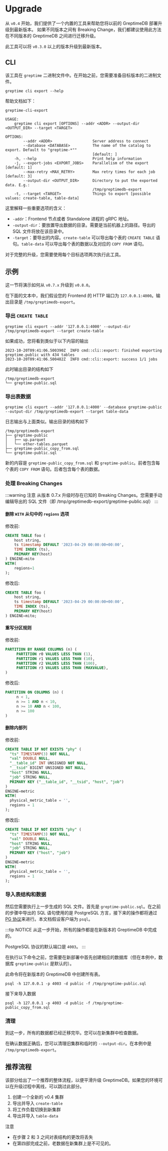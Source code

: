 # Upgrade

从 `v0.4` 开始，我们提供了一个内置的工具来帮助您将以前的 GreptimeDB 部署升级到最新版本。
如果不同版本之间有 Breaking Change，我们都建议使用此方法在不同版本的 GreptimeDB 之间进行迁移升级。

此工具可以将 `v0.3.0` 以上的版本升级到最新版本。

## CLI

该工具在 `greptime` 二进制文件中。在开始之前，您需要准备目标版本的二进制文件。

```shell
greptime cli export --help
```

帮助文档如下：

```shell
greptime-cli-export 

USAGE:
    greptime cli export [OPTIONS] --addr <ADDR> --output-dir <OUTPUT_DIR> --target <TARGET>

OPTIONS:
        --addr <ADDR>                  Server address to connect
        --database <DATABASE>          The name of the catalog to export. Default to "greptime-*""
                                       [default: ]
    -h, --help                         Print help information
    -j, --export-jobs <EXPORT_JOBS>    Parallelism of the export [default: 1]
        --max-retry <MAX_RETRY>        Max retry times for each job [default: 3]
        --output-dir <OUTPUT_DIR>      Directory to put the exported data. E.g.:
                                       /tmp/greptimedb-export
    -t, --target <TARGET>              Things to export [possible values: create-table, table-data]
```

这里解释一些重要选项的含义：

- `-addr`：Frontend 节点或者 Standalone 进程的 gRPC 地址。
- `-output-dir`：要放置导出数据的目录。需要是当前机器上的路径。导出的 SQL 文件将放在该目录中。
- `-target`：要导出的内容。`create-table` 可以导出每个表的 `CREATE TABLE` 语句。`table-data` 可以导出每个表的数据以及对应的 `COPY FROM` 语句。

对于完整的升级，您需要使用每个目标选项两次执行此工具。

## 示例

这一节将演示如何从 `v0.7.x` 升级到 `v0.8.0`。

在下面的文本中，我们假设您的 Frontend 的 HTTP 端口为 `127.0.0.1:4000`。输出目录是 `/tmp/greptimedb-export`。

### 导出 `CREATE TABLE`

```shell
greptime cli export --addr '127.0.0.1:4000' --output-dir /tmp/greptimedb-export --target create-table
```

如果成功，您将看到类似于以下内容的输出

```log
2023-10-20T09:41:06.500390Z  INFO cmd::cli::export: finished exporting greptime.public with 434 tables
2023-10-20T09:41:06.500482Z  INFO cmd::cli::export: success 1/1 jobs
```

此时输出目录的结构如下

```plaintext
/tmp/greptimedb-export
└── greptime-public.sql
```

### 导出表数据

```shell
greptime cli export --addr '127.0.0.1:4000' --database greptime-public --output-dir /tmp/greptimedb-export --target table-data
```

日志输出与上面类似。输出目录的结构如下

```plaintext
/tmp/greptimedb-export
├── greptime-public
│   ├── up.parquet
│   └── other-tables.parquet
├── greptime-public_copy_from.sql
└── greptime-public.sql
```

新的内容是 `greptime-public_copy_from.sql` 和 `greptime-public`。前者包含每个表的 `COPY FROM` 语句。后者包含每个表的数据。

### 处理 Breaking Changes
:::warning 注意
从版本 0.7.x 升级时存在已知的 Breaking Changes。您需要手动编辑导出的 SQL 文件（即 /tmp/greptimedb-export/greptime-public.sql）
:::

#### 删除 `WITH` 从句中的 `regions` 选项

修改前:
```sql
CREATE TABLE foo (
    host string,
    ts timestamp DEFAULT '2023-04-29 00:00:00+00:00',
    TIME INDEX (ts),
    PRIMARY KEY(host)
) ENGINE=mito 
WITH(
    regions=1
);
```

修改后:
```sql
CREATE TABLE foo (
    host string,
    ts timestamp DEFAULT '2023-04-29 00:00:00+00:00',
    TIME INDEX (ts),
    PRIMARY KEY(host)
) ENGINE=mito;
```

#### 重写分区规则

修改前:
```sql
PARTITION BY RANGE COLUMNS (n) (
     PARTITION r0 VALUES LESS THAN (1),
     PARTITION r1 VALUES LESS THAN (10),
     PARTITION r2 VALUES LESS THAN (100),
     PARTITION r3 VALUES LESS THAN (MAXVALUE),
)
```

修改后:
```sql
PARTITION ON COLUMNS (n) (
     n < 1,
     n >= 1 AND n < 10,
     n >= 10 AND n < 100,
     n >= 100
)
```

#### 删除内部列

修改前:
```sql
CREATE TABLE IF NOT EXISTS "phy" (
  "ts" TIMESTAMP(3) NOT NULL,
  "val" DOUBLE NULL,
  "__table_id" INT UNSIGNED NOT NULL,
  "__tsid" BIGINT UNSIGNED NOT NULL,
  "host" STRING NULL,
  "job" STRING NULL,
  PRIMARY KEY ("__table_id", "__tsid", "host", "job")
)
ENGINE=metric
WITH(
  physical_metric_table = '',
  regions = 1
);
```

修改后:
```sql
CREATE TABLE IF NOT EXISTS "phy" (
  "ts" TIMESTAMP(3) NOT NULL,
  "val" DOUBLE NULL,
  "host" STRING NULL,
  "job" STRING NULL,
  PRIMARY KEY ("host", "job")
)
ENGINE=metric
WITH(
  physical_metric_table = '',
  regions = 1
);
```

### 导入表结构和数据

然后您需要执行上一步生成的 SQL 文件。首先是 `greptime-public.sql`。在之前的步骤中导出的 SQL 语句使用的是 PostgreSQL 方言，接下来的操作都将通过 [PG 协议](/user-guide/clients/postgresql.md)来进行。本文档假设客户端为 `psql`。

:::tip NOTICE
从这一步开始，所有的操作都是在新版本的 GreptimeDB 中完成的。

PostgreSQL 协议的默认端口是 `4003`。
:::

在执行以下命令之前，您需要在新部署中首先创建相应的数据库（但在本例中，数据库 `greptime-public` 是默认的）。

此命令将在新版本的 GreptimeDB 中创建所有表。

```shell
psql -h 127.0.0.1 -p 4003 -d public -f /tmp/greptime-public.sql
```

接下来导入数据

```shell
psql -h 127.0.0.1 -p 4003 -d public -f /tmp/greptime-public_copy_from.sql
```

### 清理

到这一步，所有的数据都已经迁移完毕。您可以在新集群中检查数据。

在确认数据正确后，您可以清理旧集群和临时的 `--output-dir`。在本例中是 `/tmp/greptimedb-export`。

## 推荐流程

该部分给出了一个推荐的整体流程，以便平滑升级 GreptimeDB。如果您的环境可以在升级过程中离线，可以跳过此部分。

1. 创建一个全新的 v0.4 集群 
2. 导出并导入 `create-table`
3. 将工作负载切换到新集群
4. 导出并导入 `table-data`

注意

- 在步骤 2 和 3 之间对表结构的更改将丢失
- 在第四部完成之前，老数据在新集群上是不可见的。

